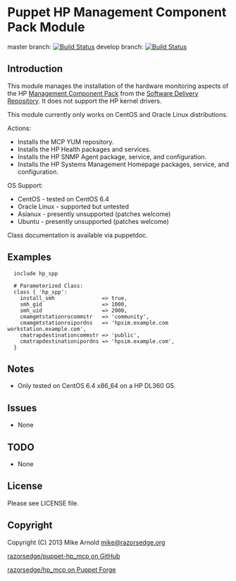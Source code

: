 Puppet HP Management Component Pack Module
==========================================

master branch: [![Build Status](https://secure.travis-ci.org/razorsedge/puppet-hp_mcp.png?branch=master)](http://travis-ci.org/razorsedge/puppet-hp_mcp)
develop branch: [![Build Status](https://secure.travis-ci.org/razorsedge/puppet-hp_mcp.png?branch=develop)](http://travis-ci.org/razorsedge/puppet-hp_mcp)

Introduction
------------

This module manages the installation of the hardware monitoring aspects of the HP
[Management Component Pack](http://h18004.www1.hp.com/products/servers/linux/linuxcommunity/index.html)
from the [Software Delivery Repository](http://downloads.linux.hp.com/SDR/).  It
does not support the HP kernel drivers.

This module currently only works on CentOS and Oracle Linux distributions.

Actions:

* Installs the MCP YUM repository.
* Installs the HP Health packages and services.
* Installs the HP SNMP Agent package, service, and configuration.
* Installs the HP Systems Management Homepage packages, service, and configuration.

OS Support:

* CentOS       - tested on CentOS 6.4
* Oracle Linux - supported but untested
* Asianux      - presently unsupported (patches welcome)
* Ubuntu       - presently unsupported (patches welcome)

Class documentation is available via puppetdoc.

Examples
--------

      include hp_spp

      # Parameterized Class:
      class { 'hp_spp':
        install_smh               => true,
        smh_gid                   => 1000,
        smh_uid                   => 2000,
        cmamgmtstationrocommstr   => 'community',
        cmamgmtstationroipordns   => 'hpsim.example.com workstation.example.com',
        cmatrapdestinationcommstr => 'public',
        cmatrapdestinationipordns => 'hpsim.example.com',
      }

Notes
-----

* Only tested on CentOS 6.4 x86_64 on a HP DL360 G5.

Issues
------

* None

TODO
----

* None

License
-------

Please see LICENSE file.

Copyright
---------

Copyright (C) 2013 Mike Arnold <mike@razorsedge.org>

[razorsedge/puppet-hp_mcp on GitHub](https://github.com/razorsedge/puppet-hp_mcp)

[razorsedge/hp_mcp on Puppet Forge](http://forge.puppetlabs.com/razorsedge/hp_mcp)

